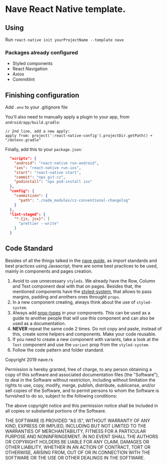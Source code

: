 # Nave React Native template.

## Using

Run `react-native init yourProjectName --template nave`

### Packages already configured

- Styled components
- React Navigation
- Axios
- Commitlint

## Finishing configuration

Add `.env` to your .gitignore file

You'll also need to manually apply a plugin to your app, from `android/app/build.gradle`:

```
// 2nd line, add a new apply:
apply from: project(':react-native-config').projectDir.getPath() + "/dotenv.gradle"

```

Finally, add this to your `package.json`:

```json
  "scripts": {
    "android": "react-native run-android",
    "ios": "react-native run-ios",
    "start": "react-native start",
    "commit": "npx git-cz",
    "podinstall": "npx pod-install ios"
  },
  "config": {
    "commitizen": {
      "path": "./node_modules/cz-conventional-changelog"
    }
  },
  "lint-staged": {
    "*.{js, jsx}": [
      "prettier --write"
    ]
  }
```

## Code Standard

Besides of all the things talked in the [nave guide](https://nave.gitlab.io/guides/nave/code-guide/), as import standards and best practices using Javascript, there are some best practices to be used, mainly in components and pages creation.

1. Avoid to use unnecessary `styleds`. We already have the Row, Column and Text component deal with that on pages. Besides that, the mentioned components have the [styled-system](https://styled-system.com/getting-started), that allows to pass margins, padding and anothers ones throught `props`.
2. In a new component creating, always think about the use of `styled-system`.
3. Always add [prop-types](https://github.com/facebook/prop-types) in your components. This can be used as a guide to another people that will use this component and can also be used as a documentation.
4. **NEVER** repeat the same code 2 times. Do not copy and paste, instead of this, create some helpers and components. Make your code reusable.
5. If you need to create a new component with variants, take a look at the `Text` component and use the `variant` prop from the `styled-system`.
6. Follow the code pattern and folder standard.

Copyright 2019 nave.rs

Permission is hereby granted, free of charge, to any person obtaining a copy of this software and associated documentation files (the "Software"), to deal in the Software without restriction, including without limitation the rights to use, copy, modify, merge, publish, distribute, sublicense, and/or sell copies of the Software, and to permit persons to whom the Software is furnished to do so, subject to the following conditions:

The above copyright notice and this permission notice shall be included in all copies or substantial portions of the Software.

THE SOFTWARE IS PROVIDED "AS IS", WITHOUT WARRANTY OF ANY KIND, EXPRESS OR IMPLIED, INCLUDING BUT NOT LIMITED TO THE WARRANTIES OF MERCHANTABILITY, FITNESS FOR A PARTICULAR PURPOSE AND NONINFRINGEMENT. IN NO EVENT SHALL THE AUTHORS OR COPYRIGHT HOLDERS BE LIABLE FOR ANY CLAIM, DAMAGES OR OTHER LIABILITY, WHETHER IN AN ACTION OF CONTRACT, TORT OR OTHERWISE, ARISING FROM, OUT OF OR IN CONNECTION WITH THE SOFTWARE OR THE USE OR OTHER DEALINGS IN THE SOFTWARE.
